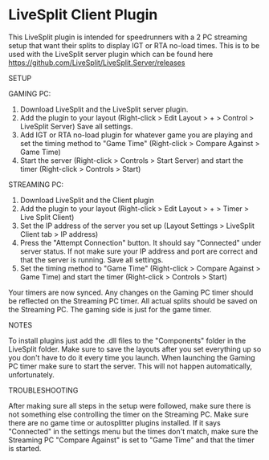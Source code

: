 # LiveSplit Client Plugin

This LiveSplit plugin is intended for speedrunners with a 2 PC streaming setup that want their splits to display IGT or RTA no-load times.
This is to be used with the LiveSplit server plugin which can be found here https://github.com/LiveSplit/LiveSplit.Server/releases

SETUP

GAMING PC:

1. Download LiveSplit and the LiveSplit server plugin.
2. Add the plugin to your layout (Right-click > Edit Layout > + > Control > LiveSplit Server) Save all settings.
3. Add IGT or RTA no-load plugin for whatever game you are playing and set the timing method to "Game Time" (Right-click > Compare Against > Game Time)
4. Start the server (Right-click > Controls > Start Server) and start the timer (Right-click > Controls > Start)

STREAMING PC:

1. Download LiveSplit and the Client plugin
2. Add the plugin to your layout (Right-click > Edit Layout > + > Timer > Live Split Client)
3. Set the IP address of the server you set up (Layout Settings > LiveSplit Client tab > IP address)
4. Press the "Attempt Connection" button. It should say "Connected" under server status. If not make sure your IP address and port are correct and that the server is running. Save all settings.
5. Set the timing method to "Game Time" (Right-click > Compare Against > Game Time) and start the timer (Right-click > Controls > Start)

Your timers are now synced. Any changes on the Gaming PC timer should be reflected on the Streaming PC timer.
All actual splits should be saved on the Streaming PC. The gaming side is just for the game timer.


NOTES

To install plugins just add the .dll files to the "Components" folder in the LiveSplit folder.
Make sure to save the layouts after you set everything up so you don't have to do it every time you launch.
When launching the Gaming PC timer make sure to start the server. This will not happen automatically, unfortunately.

TROUBLESHOOTING

After making sure all steps in the setup were followed, make sure there is not something else controlling the timer on the Streaming PC. Make sure there are no game time or autosplitter plugins installed.
If it says "Connected" in the settings menu but the times don't match, make sure the Streaming PC "Compare Against" is set to "Game Time" and that the timer is started.
